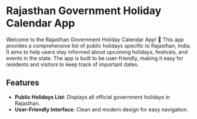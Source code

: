 # Rajasthan Government Holiday Calendar App

Welcome to the Rajasthan Government Holiday Calendar App! 🎉 This app provides a comprehensive list of public holidays specific to Rajasthan, India. It aims to help users stay informed about upcoming holidays, festivals, and events in the state. The app is built to be user-friendly, making it easy for residents and visitors to keep track of important dates.

## Features

- **Public Holidays List**: Displays all official government holidays in Rajasthan.
- **User-Friendly Interface**: Clean and modern design for easy navigation.

